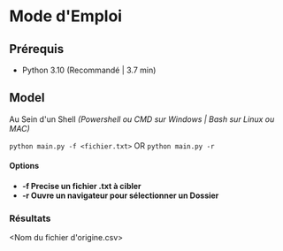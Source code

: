 # Mode d'Emploi #

## Prérequis ##
- Python 3.10 (Recommandé | 3.7 min)

## Model ##
Au Sein d'un Shell _(Powershell ou CMD sur Windows | Bash sur Linux ou MAC)_

`python main.py -f <fichier.txt>`
OR
`python main.py -r`

<h4>Options<h4>

- -f Precise un fichier .txt à cibler
- -r Ouvre un navigateur pour sélectionner un Dossier

### Résultats ###

<Nom du fichier d'origine.csv>
